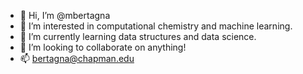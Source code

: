 - 👋 Hi, I’m @mbertagna
- 👀 I’m interested in computational chemistry and machine learning.
- 🌱 I’m currently learning data structures and data science.
- 💞️ I’m looking to collaborate on anything!
- 📫 bertagna@chapman.edu

<!---
mbertagna/mbertagna is a ✨ special ✨ repository because its `README.md` (this file) appears on your GitHub profile.
You can click the Preview link to take a look at your changes.
--->
